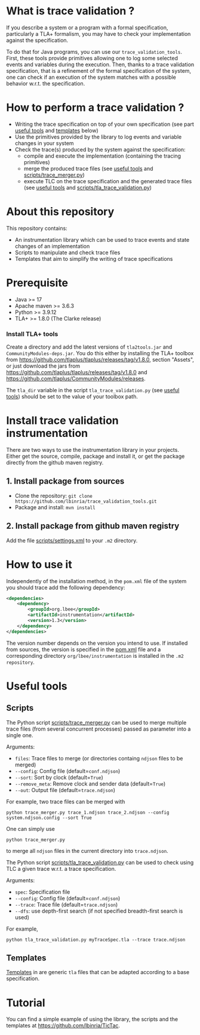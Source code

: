 # What is trace validation ?

If you describe a system or a program with a formal specification, particularly a TLA+ formalism, you may have to check your implementation against the specification. 

To do that for Java programs, you can use our `trace_validation_tools`. First, these
tools provide primitives allowing one to log some selected events and
variables during the execution.  Then, thanks to a trace validation
specification, that is a refinement of the formal specification of the
system, one can check if an execution of the system matches with a
possible behavior w.r.t. the specification.

# How to perform a trace validation ?

- Writing the trace specification on top of your own specification (see part [useful tools](#useful-tools) and [templates](#templates) below)
- Use the primitives provided by the library to log events and variable changes in your system
- Check the trace(s) produced by the system against the specification:
    * compile and execute the implementation (containing the tracing primitives)
    * merge the produced trace files (see [useful tools](#useful-tools) and [scripts/trace_merger.py](scripts/trace_merger.py))
    * execute TLC on the trace specification and the generated trace files (see [useful tools](#useful-tools) and [scripts/tla_trace_validation.py](scripts/tla_trace_validation.py))

# About this repository

This repository contains:

- An instrumentation library which can be used to trace events and state changes of an implementation
- Scripts to manipulate and check trace files
- Templates that aim to simplify the writing of trace specifications

# Prerequisite

- Java >= 17
- Apache maven >= 3.6.3
- Python >= 3.9.12
- TLA+ >= 1.8.0 (The Clarke release)

### Install TLA+ tools

Create a directory and add the latest versions of `tla2tools.jar` and
`CommunityModules-deps.jar`. You do this either by installing the TLA+ toolbox
from https://github.com/tlaplus/tlaplus/releases/tag/v1.8.0, section
"Assets", or just download the jars from
https://github.com/tlaplus/tlaplus/releases/tag/v1.8.0
and https://github.com/tlaplus/CommunityModules/releases.

The `tla_dir` variable in the script `tla_trace_validation.py` (see
[useful tools](#useful-tools)) should be set to the value of your toolbox path.

# Install trace validation instrumentation

There are two ways to use the instrumentation library in your
projects. Either get the source, compile, package and install it, or
get the package directly from the github maven registry.

## 1. Install package from sources

 - Clone the repository: `git clone https://github.com/lbinria/trace_validation_tools.git`
 - Package and install: `mvn install`

## 2. Install package from github maven registry

Add the file [scripts/settings.xml](scripts/settings.xml) to your
`.m2` directory.

# How to use it 

Independently of the installation method, in the `pom.xml` file of the
system you should trace add the following dependency:

```xml 
<dependencies>
    <dependency>
        <groupId>org.lbee</groupId>
        <artifactId>instrumentation</artifactId>
        <version>1.3</version>
    </dependency>
</dependencies>
```
The version number depends on the version you intend to use. If installed from sources, the version is specified in the [pom.xml](pom.xml) file and a corresponding directory `org/lbee/instrumentation` is installed in the `.m2` `repository`.

# Useful tools

## Scripts

The Python script [scripts/trace_merger.py](scripts/trace_merger.py)
can be used to merge multiple trace files (from several concurrent
processes) passed as parameter into a single one. 

Arguments:
- `files`: Trace files to merge (or directories containg `ndjson` files to be merged)
- `--config`: Config file (default=`conf.ndjson`)
- `--sort`: Sort by clock (default=`True`)
- `--remove_meta`: Remove clock and sender data (default=`True`)
- `--out`: Output file (default=`trace.ndjson`)

For example, two trace files can be merged with

`python trace_merger.py trace_1.ndjson trace_2.ndjson --config system.ndjson.config --sort True`

One can simply use

`python trace_merger.py`

to merge all `ndjson` files in the current directory into `trace.ndjson`.

The Python script
[scripts/tla_trace_validation.py](scripts/tla_trace_validation.py)
can be used to check using TLC a given trace w.r.t. a trace
specification. 

Arguments:
- `spec`: Specification file
- `--config`: Config file (default=`conf.ndjson`)
- `--trace`: Trace file (default=`trace.ndjson`)
- `--dfs`: use depth-first search (if not specified breadth-first search is used)

For example,

`python tla_trace_validation.py myTraceSpec.tla --trace trace.ndjson`

## Templates

[Templates](templates) in are generic `tla` files that can be adapted according to a base specification. 

# Tutorial

You can find a simple example of using the library, the scripts and the
templates at https://github.com/lbinria/TicTac.
